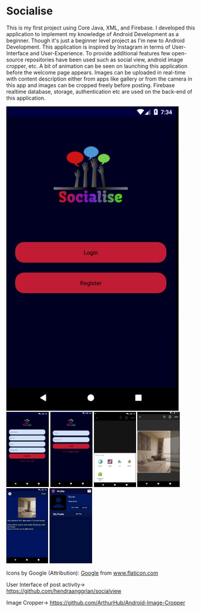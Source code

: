 # Socialise

This is my first project using Core Java, XML, and Firebase. 
I developed this application to implement my knowledge of Android Development as a beginner. Though it's just a beginner level project as I'm new to Android Development. This application is inspired by Instagram in terms of User-Interface and User-Experience. To provide additional features few open-source repositories have been used such as social view, android image cropper, etc. A bit of animation can be seen on launching this application before the welcome page appears. Images can be uploaded in real-time with content description either from apps like gallery or from the camera in this app and images can be cropped freely before posting. Firebase realtime database, storage, authentication etc are used on the back-end of this application.

![](./Socialise/Preview/start.jpg)
<img src="./Socialise/Preview/register.jpg" height ="200">
<img src="./Socialise/Preview/login.jpg" height ="200">
<img src="./Socialise/Preview/post.jpg" height ="200">
<img src="./Socialise/Preview/Crop.jpg" height ="200">
<img src="./Socialise/Preview/description.jpg" height ="200">
<img src="./Socialise/Preview/profile.jpg" height ="200">

Icons by Google (Attribution): <a href="https://www.flaticon.com/authors/google" title="Google">Google</a> from <a href="https://www.flaticon.com/" title="Flaticon"> www.flaticon.com</a>

User Interface of post activity->	https://github.com/hendraanggrian/socialview 

Image Cropper->	https://github.com/ArthurHub/Android-Image-Cropper 
